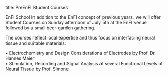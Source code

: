 title: PreEnFI Student Courses 

EnFI School
In addition to the EnFI concept of previous years, we will offer Student Courses on Sunday afternoon of July 5th at the EnFI venue followed by a small beer-garden gathering.   

The courses reflect local expertise and thus focus on interfacing neural tissue and suitable materials:

•	Electrochemistry and Design Considerations of Electrodes by Prof. Dr. Hannes Maier  
•	Stimulation, Recording and Signal Analysis at several Functional Levels of Neural Tissue by Prof. Simone  
<!--
If you are interested to participate, please check this box and add your name (preregistration).  
With registration, you will be asked to confirm your preregistration. Please note, that we probably will ask you for an additional fee of 20€ for the EnFI summer school.

-->

<!--
In addition to the EnFI concept of the previous years, we now also present the Student Courses on Sunday, July 5th.  

The parallel courses will be held by Prof. Maier and Prof. Kurt of Hannover Medical School at the EnFI conference location. 

If you want to participate, please check the box during registration. Please note, that there is an additional registration fee of 20€ for participation. 


##Electrochemistry and Design Considerations of Electrodes

**[Prof. Dr. phil. nat. Hannes Maier](http://vianna.de/01_workgroups/maier/staff/hma.html)**




##Stimulation, Recording and Signal Analysis of Neural Tissue

**[Prof. Dr. Simone Kurt](http://vianna.de/01_workgroups/kurt/pagekurt.html)**
-->


